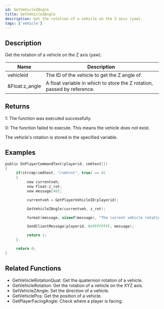 ```yaml
---
id: GetVehicleZAngle
title: GetVehicleZAngle
description: Get the rotation of a vehicle on the Z axis (yaw).
tags: ['vehicle']
---
```


<TagLinks />

## Description

Get the rotation of a vehicle on the Z axis (yaw).


| Name | Description |
|------|-------------|
|vehicleid | The ID of the vehicle to get the Z angle of.|
|&Float:z_angle | A float variable in which to store the Z rotation, passed by reference.|


## Returns

 1: The function was executed successfully. 

 0: The function failed to execute. This means the vehicle does not exist.

 The vehicle's rotation is stored in the specified variable.


## Examples


```c
public OnPlayerCommandText(playerid, cmdtext[])
{
     if(strcmp(cmdtext, "/vehrot", true) == 0)
     {
          new currentveh;
          new Float:z_rot;
          new message[40];

          currentveh = GetPlayerVehicleID(playerid);

          GetVehicleZAngle(currentveh, z_rot);

          format(message, sizeof(message), "The current vehicle rotation is: %.0f", z_rot);

          SendClientMessage(playerid, 0xFFFFFFFF, message);

          return 1;
     }

     return 0;
}
```


## Related Functions


-  GetVehicleRotationQuat: Get the quaternion rotation of a vehicle.
-  GetVehicleRotation: Get the rotation of a vehicle on the XYZ axis.
-  SetVehicleZAngle: Set the direction of a vehicle.
-  GetVehiclePos: Get the position of a vehicle.
-  GetPlayerFacingAngle: Check where a player is facing.